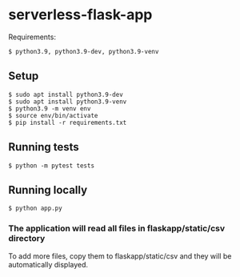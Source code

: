# serverless-flask-app

Requirements:
    
    $ python3.9, python3.9-dev, python3.9-venv
## Setup
    $ sudo apt install python3.9-dev
    $ sudo apt install python3.9-venv
    $ python3.9 -m venv env
    $ source env/bin/activate
    $ pip install -r requirements.txt

## Running tests
    $ python -m pytest tests

## Running locally
    $ python app.py

### The application will read all files in flaskapp/static/csv directory ###

To add more files, copy them to flaskapp/static/csv and they will be automatically displayed.